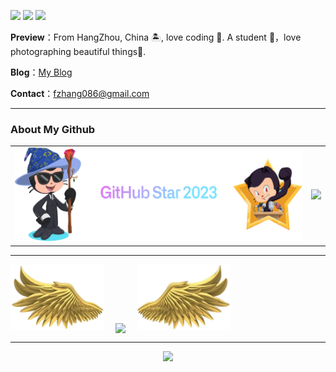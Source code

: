 ![](https://img.shields.io/badge/Java-1.8-brightgreen)
![](https://img.shields.io/badge/Python-3.7-brightgreen)
![](https://img.shields.io/badge/Html-15-brightgreen)

  **Preview**：From HangZhou, China 🏝, love coding 🐍. A student 🏫，love photographing beautiful things🌿.

  **Blog**：[My Blog](sfhjavaer.github.io)

  **Contact**：fzhang086@gmail.com

---
### About My Github
<div align="center">
  <table style="width:100%;">
    <tr>
      <!-- 第一个图片 -->
      <td align="center">
	  	<img height='150' weight='100' src="https://github.com/heartyang520/HeartYang.github.io/blob/main/share/star.png?raw=true" />
      </td>
      <!-- 第二个图片 -->
      <td align="center">
		<img height='150' src="https://github-readme-stats.vercel.app/api/top-langs/?username=sfhjavaer&hide_title=true&hide_border=true&layout=compact&langs_count=6&text_color=000&icon_color=fff&bg_color=0,52fa5a,4dfcff,c64dff&theme=graywhite" />	
      </td>
    </tr>
  </table>
</div>
  
---

<img width="150" src="https://github.com/heartyang520/HeartYang.github.io/blob/main/share/chibang_left.png?raw=true" />&emsp;
<img align="center" src="https://github-readme-streak-stats.herokuapp.com/?user=bigorange18&theme=radical&hide_border=true" />
&emsp;<img width="150" src="https://github.com/heartyang520/HeartYang.github.io/blob/main/share/chibang_right.png?raw=true" />

---
<!-- GitHub 奖杯🏆 -->
<div align="center">
	<img  src="https://github-profile-trophy.vercel.app/?username=sfhjavaer&theme=gruvbox&row=1&column=7&no-frame=true&no-bg=true" /><br>
</div>



